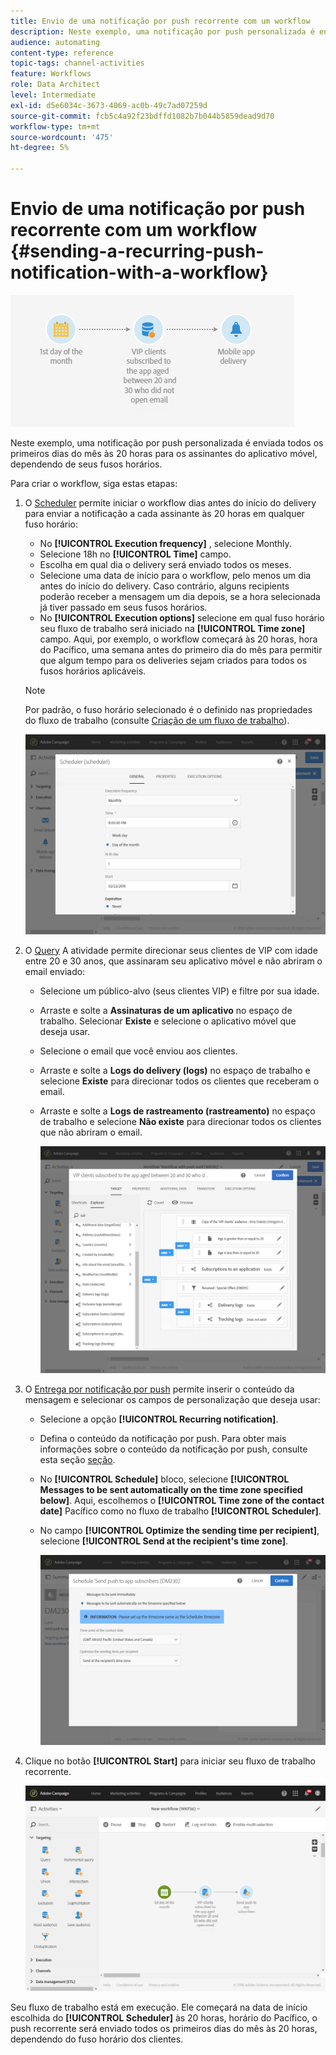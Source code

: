 ```yaml
---
title: Envio de uma notificação por push recorrente com um workflow
description: Neste exemplo, uma notificação por push personalizada é enviada todos os primeiros dias do mês às 20 horas para os assinantes do aplicativo móvel, dependendo de seus fusos horários.
audience: automating
content-type: reference
topic-tags: channel-activities
feature: Workflows
role: Data Architect
level: Intermediate
exl-id: d5e6034c-3673-4069-ac0b-49c7ad07259d
source-git-commit: fcb5c4a92f23bdffd1082b7b044b5859dead9d70
workflow-type: tm+mt
source-wordcount: '475'
ht-degree: 5%

---
```


# Envio de uma notificação por push recorrente com um workflow {#sending-a-recurring-push-notification-with-a-workflow}

![](assets/wkf_push_example_1.png)

Neste exemplo, uma notificação por push personalizada é enviada todos os primeiros dias do mês às 20 horas para os assinantes do aplicativo móvel, dependendo de seus fusos horários.

Para criar o workflow, siga estas etapas:

1. O [Scheduler](../../automating/using/scheduler.md) permite iniciar o workflow dias antes do início do delivery para enviar a notificação a cada assinante às 20 horas em qualquer fuso horário:

   * No **[!UICONTROL Execution frequency]** , selecione Monthly.
   * Selecione 18h no **[!UICONTROL Time]** campo.
   * Escolha em qual dia o delivery será enviado todos os meses.
   * Selecione uma data de início para o workflow, pelo menos um dia antes do início do delivery. Caso contrário, alguns recipients poderão receber a mensagem um dia depois, se a hora selecionada já tiver passado em seus fusos horários.
   * No **[!UICONTROL Execution options]** selecione em qual fuso horário seu fluxo de trabalho será iniciado na **[!UICONTROL Time zone]** campo. Aqui, por exemplo, o workflow começará às 20 horas, hora do Pacífico, uma semana antes do primeiro dia do mês para permitir que algum tempo para os deliveries sejam criados para todos os fusos horários aplicáveis.

   >[!NOTE]
   >
   >Por padrão, o fuso horário selecionado é o definido nas propriedades do fluxo de trabalho (consulte [Criação de um fluxo de trabalho](../../automating/using/building-a-workflow.md)).

   ![](assets/wkf_push_example_5.png)

1. O [Query](../../automating/using/query.md) A atividade permite direcionar seus clientes de VIP com idade entre 20 e 30 anos, que assinaram seu aplicativo móvel e não abriram o email enviado:

   * Selecione um público-alvo (seus clientes VIP) e filtre por sua idade.
   * Arraste e solte a **Assinaturas de um aplicativo** no espaço de trabalho. Selecionar **Existe** e selecione o aplicativo móvel que deseja usar.
   * Selecione o email que você enviou aos clientes.
   * Arraste e solte a **Logs do delivery (logs)** no espaço de trabalho e selecione **Existe** para direcionar todos os clientes que receberam o email.
   * Arraste e solte a **Logs de rastreamento (rastreamento)** no espaço de trabalho e selecione **Não existe** para direcionar todos os clientes que não abriram o email.

      ![](assets/wkf_push_example_2.png)

1. O [Entrega por notificação por push](../../automating/using/push-notification-delivery.md) permite inserir o conteúdo da mensagem e selecionar os campos de personalização que deseja usar:

   * Selecione a opção **[!UICONTROL Recurring notification]**.
   * Defina o conteúdo da notificação por push. Para obter mais informações sobre o conteúdo da notificação por push, consulte esta seção [seção](../../channels/using/preparing-and-sending-a-push-notification.md).
   * No **[!UICONTROL Schedule]** bloco, selecione **[!UICONTROL Messages to be sent automatically on the time zone specified below]**. Aqui, escolhemos o **[!UICONTROL Time zone of the contact date]** Pacífico como no fluxo de trabalho **[!UICONTROL Scheduler]**.
   * No campo **[!UICONTROL Optimize the sending time per recipient]**, selecione **[!UICONTROL Send at the recipient's time zone]**.

      ![](assets/wkf_push_example_4.png)

1. Clique no botão **[!UICONTROL Start]** para iniciar seu fluxo de trabalho recorrente.

   ![](assets/wkf_push_example_3.png)

Seu fluxo de trabalho está em execução. Ele começará na data de início escolhida do **[!UICONTROL Scheduler]** às 20 horas, horário do Pacífico, o push recorrente será enviado todos os primeiros dias do mês às 20 horas, dependendo do fuso horário dos clientes.
